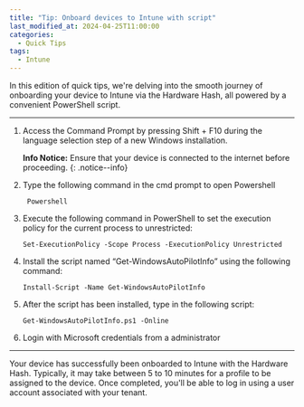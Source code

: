 ```yaml
---
title: "Tip: Onboard devices to Intune with script"
last_modified_at: 2024-04-25T11:00:00
categories:
  - Quick Tips
tags:
  - Intune
---
```


In this edition of quick tips, we're delving into the smooth journey of onboarding your device to Intune via the Hardware Hash, all powered by a convenient PowerShell script.

----------------

1. Access the Command Prompt by pressing Shift + F10 during the language selection step of a new Windows installation.

	**Info Notice:** Ensure that your device is connected to the internet before proceeding.
	{: .notice--info}

2. Type the following command in the cmd prompt to open Powershell

	```
	 Powershell
	```

3. Execute the following command in PowerShell to set the execution policy for the current process to unrestricted:

	```
	Set-ExecutionPolicy -Scope Process -ExecutionPolicy Unrestricted
	```

4. Install the script named “Get-WindowsAutoPilotInfo” using the following command:

	```
	Install-Script -Name Get-WindowsAutoPilotInfo
	```

5. After the script has been installed, type in the following script:

	```
	Get-WindowsAutoPilotInfo.ps1 -Online
	```

6. Login with Microsoft credentials from a administrator

--------------


Your device has successfully been onboarded to Intune with the Hardware Hash. Typically, it may take between 5 to 10 minutes for a profile to be assigned to the device. Once completed, you'll be able to log in using a user account associated with your tenant.
